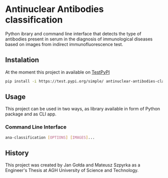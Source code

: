 # Antinuclear Antibodies classification

Python ibrary and command line interface that detects the type of antibodies present in serum in the diagnosis of immunological diseases based on images from indirect immunofluorescence test.

## Instalation
At the moment this project in available on [TestPyPI](https://test.pypi.org/project/antinuclear-antibodies-classification/)
```bash
pip install -i https://test.pypi.org/simple/ antinuclear-antibodies-classification
```

## Usage
This project can be used in two ways, as library available in form of Python package and as CLI app.

### Command Line Interface
```bash
ana-classification [OPTIONS] [IMAGES]...
```

## History
This project was created by Jan Gołda and Mateusz Szpyrka as a Engineer's Thesis at AGH University of Science and Technology.
